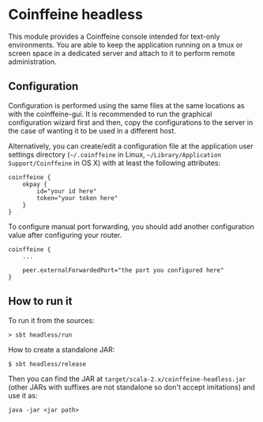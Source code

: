 Coinffeine headless
===================

This module provides a Coinffeine console intended for text-only environments.
You are able to keep the application running on a tmux or screen space in a
dedicated server and attach to it to perform remote administration.

Configuration
-------------

Configuration is performed using the same files at the same locations as with the coinffeine-gui.
It is recommended to run the graphical configuration wizard first and then, copy the configurations
to the server in the case of wanting it to be used in a different host.

Alternatively, you can create/edit a configuration file at the application user settings directory
(`~/.coinffeine` in Linux, `~/Library/Application Support/Coinffeine` in OS X) with at least the
following attributes:

    coinffeine {
        okpay {
            id="your id here"
            token="your token here"
        }
    }

To configure manual port forwarding, you should add another configuration value after configuring
your router.

    coinffeine {
        ...

        peer.externalForwardedPort="the port you configured here"
    }


How to run it
-------------

To run it from the sources:

    > sbt headless/run

How to create a standalone JAR:

    $ sbt headless/release

Then you can find the JAR at `target/scala-2.x/coinffeine-headless.jar` (other
JARs with suffixes are not standalone so don't accept imitations) and use it
as:

    java -jar <jar path>


